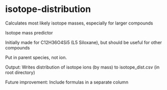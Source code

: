 # isotope-distribution
Calculates most likely isotope masses, especially for larger compounds

Isotope mass predictor

Initially made for C12H36O4Si5 (L5 Siloxane), but should be useful for other compounds

Put in parent species, not ion.

Output: Writes distribution of isotope ions (by mass) to isotope_dist.csv (in root directory)

Future improvement: Include formulas in a separate column
